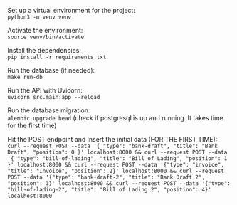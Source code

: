 Set up a virtual environment for the project:  
`python3 -m venv venv`

Activate the environment:  
`source venv/bin/activate`

Install the dependencies:  
`pip install -r requirements.txt`

Run the database (if needed):  
`make run-db`

Run the API with Uvicorn:  
`uvicorn src.main:app --reload`

Run the database migration:  
`alembic upgrade head` (check if postgresql is up and running. It takes time for the first time)


Hit the POST endpoint and insert the initial data (FOR THE FIRST TIME):  
`curl --request POST --data '{ "type": "bank-draft", "title": "Bank Draft", "position": 0 }' localhost:8000 && curl --request POST --data '{ "type": "bill-of-lading", "title": "Bill of Lading", "position": 1 }' localhost:8000 && curl --request POST --data '{"type": "invoice", "title": "Invoice", "position": 2}' localhost:8000 && curl --request POST --data '{"type": "bank-draft-2", "title": "Bank Draft 2", "position": 3}' localhost:8000 && curl --request POST --data '{"type": "bill-of-lading-2", "title": "Bill of Lading 2", "position": 4}' localhost:8000`
